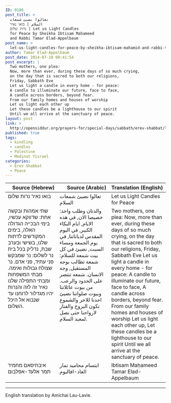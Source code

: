 ```yaml
---
ID: 9186
post_title: >
  تعالوا نضيئ شمعات
  السلام | בואו נאיר
  נרות שלום | Let us Light Candles
  for Peace by Sheikha Ibtisam Maḥameed
  and Rabbi Tamar Elad-Appelbaum
post_name: >
  let-us-light-candles-for-peace-by-sheikha-ibtisam-mahamid-and-rabbi-tamar-elad-appelbaum
author: Tamar Elad-Appelbaum
post_date: 2014-07-18 08:41:54
post_excerpt: |
  Two mothers, one plea:
  Now, more than ever, during these days of so much crying,
  on the day that is sacred to both our religions,
  Friday, Sabbath Eve
  Let us light a candle in every home - for peace:
  A candle to illuminate our future, face to face,
  A candle across borders, beyond fear.
  From our family homes and houses of worship
  Let us light each other up
  Let these candles be a lighthouse to our spirit
  Until we all arrive at the sanctuary of peace.
layout: post
link: >
  http://opensiddur.org/prayers-for/special-days/sabbath/erev-shabbat/let-us-light-candles-for-peace-by-sheikha-ibtisam-mahamid-and-rabbi-tamar-elad-appelbaum/
published: true
tags:
  - kindling
  - candles
  - Palestine
  - Medinat Yisrael
categories:
  - Erev Shabbat
  - Peace
---
```

<table style="margin-left: auto;margin-right: auto;" class="draggable">
<thead><tr><th id="x" style="text-align: right;">Source (Hebrew)</th><th style="text-align: right;">Source (Arabic)</th><th style="text-align: left;">Translation (English)</th></tr></thead>
<tbody>
<tr>
<td style="vertical-align:top;" width="30%">
<div class="liturgy"><span lang="he">
בואו נאיר נרות שלום
</span></div></td>
 
<td style="vertical-align:top;" width="30%">
<div class="arabic"><span lang="ar">
تعالوا نضيئ شمعات السلام
</span></div></td>
 
<td style="vertical-align:top;" width="33%"><div class="english">
Let us Light Candles for Peace
</div>
</td>
</tr>
<tr><td style="vertical-align:top;" width="30%">
<div class="liturgy"><span lang="he">
שתי אמהות ובקשה אחת: 
שדווקא עכשיו, בימי הבכייה הגדולה האלה,
בימים המקודשים לדתות שלנו,
בשישי ובערב שבת, 
נדליק בכל בית נר לשלום:
נר שמבקש פני עתיד, פני אדם. 
נר שצולח גבולות ואימה.
מבתי המשפחות ומבתי התפילה שלנו 
נאיר זה לזה
והנרות יהיו מגדלור לרוחנו
עד שנבוא אל היכל השלום. 
</span></div></td>
 
<td style="vertical-align:top;" width="30%">
<div class="arabic"><span lang="ar">
والدتان وطلب واحد:
خصيصا الان, في هذه الايام, ايام البكاء الكبير,
في اليوم المقدس لدياناتنا,
في يوم الجمعة ومساء السبت,
نضيئ في كل بيت شمعة للسلام:
شمعة تطالب بوجه المستقبل, وجه الانسان.
شمعه تنتصر على الحدود والرعب.
من بيوت عائلاتنا وبيوت صلواتنا
نضيئ احدنا للاخر
والشموع تكون البروج والفنار لارواحنا
حتى نصل لمعبد السلام.
</span></div></td>
 
<td style="vertical-align:top;" width="33%"><div class="english">
Two mothers, one plea:
Now, more than ever, during these days of so much crying,
on the day that is sacred to both our religions,
Friday, Sabbath Eve
Let us light a candle in every home - for peace:
A candle to illuminate our future, face to face,
A candle across borders, beyond fear.
From our family homes and houses of worship
Let us light each other up,
Let these candles be a lighthouse to our spirit
Until we all arrive at the sanctuary of peace. 
</div>
</td>
</tr>
<tr><td style="vertical-align:top;" width="30%">
<div class="liturgy"><span lang="he">
איבתיסאם מחמיד
תמר אלעד-אפלבום
</span></div></td>
 
<td style="vertical-align:top;" width="30%">
<div class="arabic"><span lang="ar">
ابتسام محاميد
تمار العاد-افالبوم
</span></div></td>
 
<td style="vertical-align:top;" width="33%"><div class="english">
Ibtisam Maḥameed
Tamar Elad-Appelbaum 
</div>
</td>
</tr>
</tbody>
</tbody></tbody></tbody></table>

<hr />
English translation by Amichai Lau-Lavie.